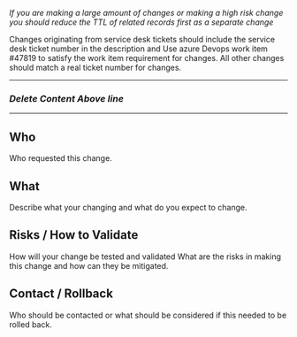*If you are making a large amount of changes or making a high risk change you should reduce the TTL of related records first as a separate change*

Changes originating from service desk tickets should include the service desk ticket number in the description and Use azure Devops work item #47819 to satisfy the work item requirement for changes. All other changes should match a real ticket number for changes.
***
### ***Delete Content Above line***
***
## Who
Who requested this change.
## What
Describe what your changing and what do you expect to change.
## Risks / How to Validate
How will your change be tested and validated
What are the risks in making this change and how can they be mitigated.
## Contact / Rollback
Who should be contacted or what should be considered if this needed to be rolled back.
